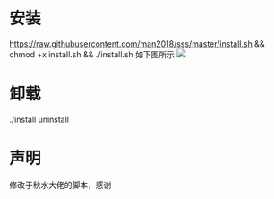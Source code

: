 # 安装
https://raw.githubusercontent.com/man2018/sss/master/install.sh && chmod +x install.sh && ./install.sh
如下图所示
![](https://cdn.jsdelivr.net/gh/man2018/MyPicGo/img/20200213161400.png)
# 卸载
./install uninstall
# 声明
修改于秋水大佬的脚本，感谢
